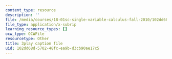 ```yaml
---
content_type: resource
description: ''
file: /media/courses/18-01sc-single-variable-calculus-fall-2010/102dd68d570248fcea9bd3cb90ae17c5_21789.srt
file_type: application/x-subrip
learning_resource_types: []
ocw_type: OCWFile
resourcetype: Other
title: 3play caption file
uid: 102dd68d-5702-48fc-ea9b-d3cb90ae17c5
---
```

